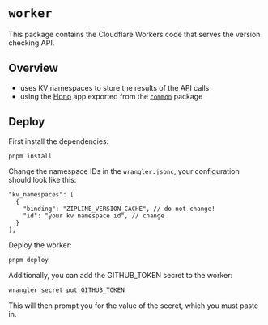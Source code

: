 # `worker`

This package contains the Cloudflare Workers code that serves the version checking API.

## Overview

- uses KV namespaces to store the results of the API calls
- using the [Hono](https://hono.dev) app exported from the [`common`](../common) package

## Deploy

First install the dependencies:

```bash
pnpm install
```

Change the namespace IDs in the `wrangler.jsonc`, your configuration should look like this:

```jsonc
"kv_namespaces": [
  {
    "binding": "ZIPLINE_VERSION_CACHE", // do not change!
    "id": "your kv namespace id", // change
  }
],
```

Deploy the worker:

```bash
pnpm deploy
```

Additionally, you can add the GITHUB_TOKEN secret to the worker:

```bash
wrangler secret put GITHUB_TOKEN
```

This will then prompt you for the value of the secret, which you must paste in.